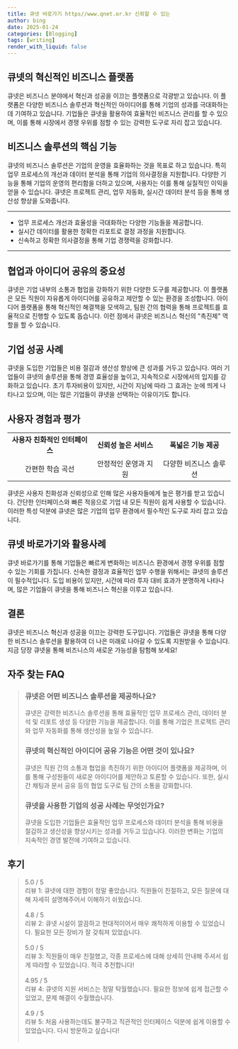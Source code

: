 ```yaml
---
title: 큐넷 바로가기 https//www.qnet.or.kr 신뢰할 수 있는
author: bing
date: 2025-01-24
categories: [Blogging]
tags: [writing]
render_with_liquid: false
---
```



<h2 id='큐넷의 혁신적인 비즈니스 플랫폼'>큐넷의 혁신적인 비즈니스 플랫폼</h2>

<p>큐넷은 비즈니스 분야에서 혁신과 성공을 이끄는 플랫폼으로 각광받고 있습니다. 이 플랫폼은 다양한 비즈니스 솔루션과 혁신적인 아이디어를 통해 기업의 성과를 극대화하는 데 기여하고 있습니다. 기업들은 큐넷을 활용하여 효율적인 비즈니스 관리를 할 수 있으며, 이를 통해 시장에서 경쟁 우위를 점할 수 있는 강력한 도구로 자리 잡고 있습니다.</p>

<h2 id='비즈니스 솔루션의 핵심 기능'>비즈니스 솔루션의 핵심 기능</h2>

<p>큐넷의 비즈니스 솔루션은 기업의 운영을 효율화하는 것을 목표로 하고 있습니다. 특히 업무 프로세스의 개선과 데이터 분석을 통해 기업의 의사결정을 지원합니다. 다양한 기능을 통해 기업의 운영의 편리함을 더하고 있으며, 사용자는 이를 통해 실질적인 이익을 얻을 수 있습니다. 큐넷은 프로젝트 관리, 업무 자동화, 실시간 데이터 분석 등을 통해 생산성 향상을 도와줍니다.</p>

<hr />

<ul>
    <li>업무 프로세스 개선과 효율성을 극대화하는 다양한 기능들을 제공합니다.</li>
    <li>실시간 데이터를 활용한 정확한 리포트로 결정 과정을 지원합니다.</li>
    <li>신속하고 정확한 의사결정을 통해 기업 경쟁력을 강화합니다.</li>
</ul>

<hr />

<h2 id='협업과 아이디어 공유의 중요성'>협업과 아이디어 공유의 중요성</h2>

<p>큐넷은 기업 내부의 소통과 협업을 강화하기 위한 다양한 도구를 제공합니다. 이 플랫폼은 모든 직원이 자유롭게 아이디어를 공유하고 제안할 수 있는 환경을 조성합니다. 아이디어 플랫폼을 통해 혁신적인 해결책을 모색하고, 팀원 간의 협력을 통해 프로젝트를 효율적으로 진행할 수 있도록 돕습니다. 이런 점에서 큐넷은 비즈니스 혁신의 "촉진제" 역할을 할 수 있습니다.</p>

<h2 id='기업 성공 사례'>기업 성공 사례</h2>

<p>큐넷을 도입한 기업들은 비용 절감과 생산성 향상에 큰 성과를 거두고 있습니다. 여러 기업들이 큐넷의 솔루션을 통해 경영 효율성을 높이고, 지속적으로 시장에서의 입지를 강화하고 있습니다. 초기 투자비용이 있지만, 시간이 지남에 따라 그 효과는 눈에 띄게 나타나고 있으며, 이는 많은 기업들이 큐넷을 선택하는 이유이기도 합니다.</p>

<h2 id='사용자 경험과 평가'>사용자 경험과 평가</h2>

<table>
    <tr>
        <td style="text-align: center; height: 17px;"><b>사용자 친화적인 인터페이스</b></td>
        <td style="text-align: center; height: 17px;"><b>신뢰성 높은 서비스</b></td>
        <td style="text-align: center; height: 17px;"><b>폭넓은 기능 제공</b></td>
    </tr>
    <tr>
        <td style="text-align: center; height: 17px;">간편한 학습 곡선</td>
        <td style="text-align: center; height: 17px;">안정적인 운영과 지원</td>
        <td style="text-align: center; height: 17px;">다양한 비즈니스 솔루션</td>
    </tr>
</table>

<p>큐넷은 사용자 친화성과 신뢰성으로 인해 많은 사용자들에게 높은 평가를 받고 있습니다. 간단한 인터페이스와 빠른 적응으로 기업 내 모든 직원이 쉽게 사용할 수 있습니다. 이러한 특성 덕분에 큐넷은 많은 기업의 업무 환경에서 필수적인 도구로 자리 잡고 있습니다.</p>

<h2 id='큐넷 바로가기와 활용사례'>큐넷 바로가기와 활용사례</h2>

<p>큐넷 바로가기를 통해 기업들은 빠르게 변화하는 비즈니스 환경에서 경쟁 우위를 점할 수 있는 기회를 가집니다. 신속한 결정과 효율적인 업무 수행을 위해서는 큐넷의 솔루션이 필수적입니다. 도입 비용이 있지만, 시간에 따라 투자 대비 효과가 분명하게 나타나며, 많은 기업들이 큐넷을 통해 비즈니스 혁신을 이루고 있습니다.</p>

<h2 id='결론'>결론</h2>

<p>큐넷은 비즈니스 혁신과 성공을 이끄는 강력한 도구입니다. 기업들은 큐넷을 통해 다양한 비즈니스 솔루션을 활용하여 더 나은 미래로 나아갈 수 있도록 지원받을 수 있습니다. 지금 당장 큐넷을 통해 비즈니스의 새로운 가능성을 탐험해 보세요!</p>


<h2 id='자주_찾는_FAQ'>자주 찾는 FAQ</h2>
<div itemscope="" itemtype="https://schema.org/FAQPage"> 
<blockquote> 
<div itemscope="" itemprop="mainEntity" itemtype="https://schema.org/Question"> 
<h3 itemprop="name">큐넷은 어떤 비즈니스 솔루션을 제공하나요?</h3> 
<div itemscope="" itemprop="acceptedAnswer" itemtype="https://schema.org/Answer"> 
<span itemprop="text"> 
<p>큐넷은 강력한 비즈니스 솔루션을 통해 효율적인 업무 프로세스 관리, 데이터 분석 및 리포트 생성 등 다양한 기능을 제공합니다. 이를 통해 기업은 프로젝트 관리와 업무 자동화를 통해 생산성을 높일 수 있습니다.</p> 
</span> 
</div> 
</div> 
<div itemscope="" itemprop="mainEntity" itemtype="https://schema.org/Question"> 
<h3 itemprop="name">큐넷의 혁신적인 아이디어 공유 기능은 어떤 것이 있나요?</h3> 
<div itemscope="" itemprop="acceptedAnswer" itemtype="https://schema.org/Answer"> 
<span itemprop="text"> 
<p>큐넷은 직원 간의 소통과 협업을 촉진하기 위한 아이디어 플랫폼을 제공하며, 이를 통해 구성원들이 새로운 아이디어를 제안하고 토론할 수 있습니다. 또한, 실시간 채팅과 문서 공유 등의 협업 도구로 팀 간의 소통을 강화합니다.</p> 
</span> 
</div> 
</div> 
<div itemscope="" itemprop="mainEntity" itemtype="https://schema.org/Question"> 
<h3 itemprop="name">큐넷을 사용한 기업의 성공 사례는 무엇인가요?</h3> 
<div itemscope="" itemprop="acceptedAnswer" itemtype="https://schema.org/Answer"> 
<span itemprop="text"> 
<p>큐넷을 도입한 기업들은 효율적인 업무 프로세스와 데이터 분석을 통해 비용을 절감하고 생산성을 향상시키는 성과를 거두고 있습니다. 이러한 변화는 기업의 지속적인 경영 발전에 기여하고 있습니다.</p> 
</span> 
</div> 
</div> 
</blockquote> 
</div>
<h2 id='후기'>후기</h2>
<div itemscope itemtype="https://schema.org/Product">
  <blockquote>
  <div itemprop="review" itemscope itemtype="https://schema.org/Review">
      <div itemprop="reviewRating" itemscope itemtype="https://schema.org/Rating"> <span itemprop="ratingValue">5.0</span> / <span itemprop="bestRating">5</span> </div>
      <span itemprop="reviewBody">리뷰 1: 큐넷에 대한 경험이 정말 좋았습니다. 직원들이 친절하고, 모든 질문에 대해 자세히 설명해주어서 이해하기 쉬웠습니다.</span>
  </div>
  <br>
  <div itemprop="review" itemscope itemtype="https://schema.org/Review">
      <div itemprop="reviewRating" itemscope itemtype="https://schema.org/Rating"> <span itemprop="ratingValue">4.8</span> / <span itemprop="bestRating">5</span> </div>
      <span itemprop="reviewBody">리뷰 2: 큐넷 시설이 깔끔하고 현대적이어서 매우 쾌적하게 이용할 수 있었습니다. 필요한 모든 장비가 잘 갖춰져 있었습니다.</span>
  </div>
  <br>
  <div itemprop="review" itemscope itemtype="https://schema.org/Review">
      <div itemprop="reviewRating" itemscope itemtype="https://schema.org/Rating"> <span itemprop="ratingValue">5.0</span> / <span itemprop="bestRating">5</span> </div>
      <span itemprop="reviewBody">리뷰 3: 직원들이 매우 친절했고, 각종 프로세스에 대해 상세히 안내해 주셔서 쉽게 따라할 수 있었습니다. 적극 추천합니다!</span>
  </div>
  <br>
  <div itemprop="review" itemscope itemtype="https://schema.org/Review">
      <div itemprop="reviewRating" itemscope itemtype="https://schema.org/Rating"> <span itemprop="ratingValue">4.95</span> / <span itemprop="bestRating">5</span> </div>
      <span itemprop="reviewBody">리뷰 4: 큐넷의 지원 서비스는 정말 탁월했습니다. 필요한 정보에 쉽게 접근할 수 있었고, 문제 해결이 수월했습니다.</span>
  </div>
  <br>
  <div itemprop="review" itemscope itemtype="https://schema.org/Review">
      <div itemprop="reviewRating" itemscope itemtype="https://schema.org/Rating"> <span itemprop="ratingValue">4.9</span> / <span itemprop="bestRating">5</span> </div>
      <span itemprop="reviewBody">리뷰 5: 처음 사용하는데도 불구하고 직관적인 인터페이스 덕분에 쉽게 이용할 수 있었습니다. 다시 방문하고 싶습니다!</span>
  </div>
  <br>
  </blockquote>
</div>
